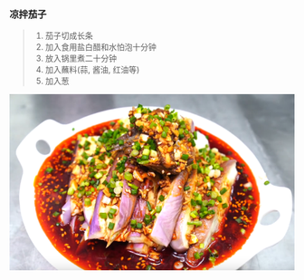 ### 凉拌茄子

> 1. 茄子切成长条
> 2. 加入食用盐白醋和水怕泡十分钟
> 3. 放入锅里煮二十分钟
> 4. 加入蘸料(蒜, 酱油, 红油等)
> 5. 加入葱

![凉拌茄子](images/1568000428905.png)



